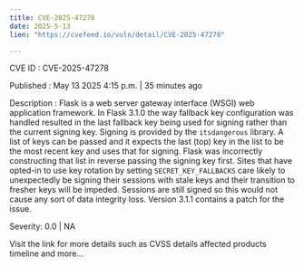 ```yaml
---
title: CVE-2025-47278
date: 2025-5-13
lien: "https://cvefeed.io/vuln/detail/CVE-2025-47278"

---
```


CVE ID : CVE-2025-47278

Published :  May 13
2025
4:15 p.m. | 35 minutes ago

Description : Flask is a web server gateway interface (WSGI) web application framework. In Flask 3.1.0
the way fallback key configuration was handled resulted in the last fallback key being used for signing
rather than the current signing key. Signing is provided by the `itsdangerous` library. A list of keys can be passed
and it expects the last (top) key in the list to be the most recent key
and uses that for signing. Flask was incorrectly constructing that list in reverse
passing the signing key first. Sites that have opted-in to use key rotation by setting `SECRET_KEY_FALLBACKS` care likely to unexpectedly be signing their sessions with stale keys
and their transition to fresher keys will be impeded. Sessions are still signed
so this would not cause any sort of data integrity loss. Version 3.1.1 contains a patch for the issue.

Severity: 0.0 | NA

Visit the link for more details
such as CVSS details
affected products
timeline
and more...
